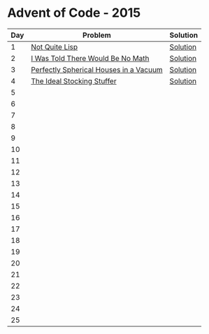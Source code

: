 # Advent of Code - 2015

| Day | Problem | Solution |
| --- | ------- | -------- |
| 1 | [Not Quite Lisp](./1-not-quite-lisp/README.md) | [Solution](./1-not-quite-lisp/solution.js)|
| 2 | [I Was Told There Would Be No Math](./2-i-was-told-there-would-be-no-math/README.md) | [Solution](./2-i-was-told-there-would-be-no-math/solution.js)|
| 3 | [Perfectly Spherical Houses in a Vacuum](./3-perfectly-spherical-houses-in-a-vacuum/README.md) | [Solution](./3-perfectly-spherical-houses-in-a-vacuum/solution.js)|
| 4 | [The Ideal Stocking Stuffer](./4-the-ideal-stocking-stuffer/README.md) | [Solution](./4-the-ideal-stocking-stuffer/solution.js)|
| 5   |         |          |
| 6   |         |          |
| 7   |         |          |
| 8   |         |          |
| 9   |         |          |
| 10  |         |          |
| 11  |         |          |
| 12  |         |          |
| 13  |         |          |
| 14  |         |          |
| 15  |         |          |
| 16  |         |          |
| 17  |         |          |
| 18  |         |          |
| 19  |         |          |
| 20  |         |          |
| 21  |         |          |
| 22  |         |          |
| 23  |         |          |
| 24  |         |          |
| 25  |         |          |

